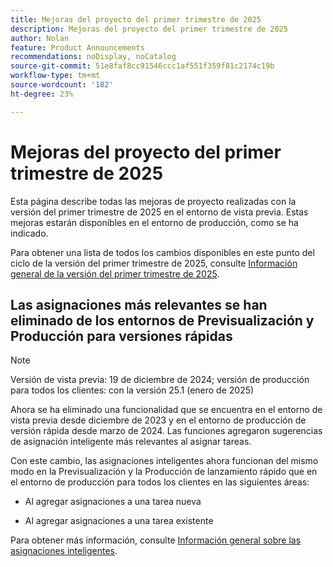 ```yaml
---
title: Mejoras del proyecto del primer trimestre de 2025
description: Mejoras del proyecto del primer trimestre de 2025
author: Nolan
feature: Product Announcements
recommendations: noDisplay, noCatalog
source-git-commit: 51e8faf8cc91546ccc1af551f359f81c2174c19b
workflow-type: tm+mt
source-wordcount: '182'
ht-degree: 23%

---
```


# Mejoras del proyecto del primer trimestre de 2025

Esta página describe todas las mejoras de proyecto realizadas con la versión del primer trimestre de 2025 en el entorno de vista previa. Estas mejoras estarán disponibles en el entorno de producción, como se ha indicado.

Para obtener una lista de todos los cambios disponibles en este punto del ciclo de la versión del primer trimestre de 2025, consulte [Información general de la versión del primer trimestre de 2025](/help/quicksilver/product-announcements/product-releases/25-q1-release-activity/25-q1-release-overview.md).

## Las asignaciones más relevantes se han eliminado de los entornos de Previsualización y Producción para versiones rápidas

>[!NOTE]
>
>Versión de vista previa: 19 de diciembre de 2024; versión de producción para todos los clientes: con la versión 25.1 (enero de 2025)

Ahora se ha eliminado una funcionalidad que se encuentra en el entorno de vista previa desde diciembre de 2023 y en el entorno de producción de versión rápida desde marzo de 2024. Las funciones agregaron sugerencias de asignación inteligente más relevantes al asignar tareas.

Con este cambio, las asignaciones inteligentes ahora funcionan del mismo modo en la Previsualización y la Producción de lanzamiento rápido que en el entorno de producción para todos los clientes en las siguientes áreas:

* Al agregar asignaciones a una tarea nueva

* Al agregar asignaciones a una tarea existente

Para obtener más información, consulte [Información general sobre las asignaciones inteligentes](/help/quicksilver/manage-work/tasks/assign-tasks/smart-assignments.md).
